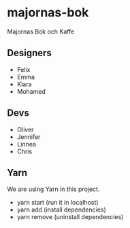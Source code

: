 # majornas-bok

Majornas Bok och Kaffe

## Designers

- Felix
- Emma
- Klara
- Mohamed

## Devs

- Oliver
- Jennifer
- Linnea
- Chris

## Yarn

We are using Yarn in this project.

- yarn start (run it in localhost)
- yarn add (install dependencies)
- yarn remove (uninstall dependencies)
